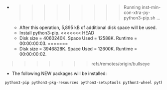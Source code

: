 * >>>>>>>>> Running inst-min-con-xtra-py-python3-pip.sh ...
  * After this operation, 5,895 kB of additional disk space will be used.
  * Install python3-pip.
<<<<<<< HEAD
  * Disk size = 4060240K. Space Used = 12588K. Runtime = 00:00:00:03.
=======
  * Disk size = 3946828K. Space Used = 12600K. Runtime = 00:00:00:02.
>>>>>>> refs/remotes/origin/bullseye
  * The following NEW packages will be installed:
  ```bash
python3-pip python3-pkg-resources python3-setuptools python3-wheel python-pip-whl
  ```
